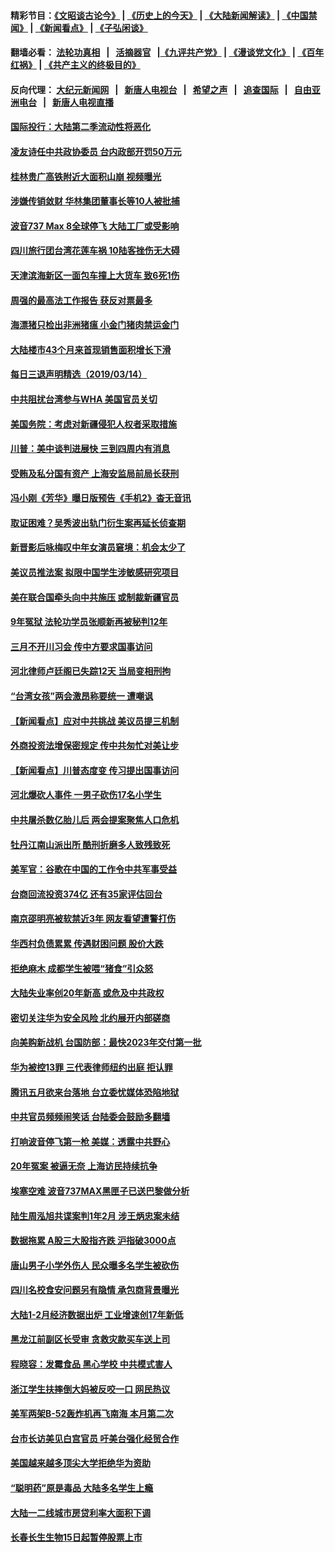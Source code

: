 #### 精彩节目：[《文昭谈古论今》](http://134.209.198.168/wenzhao) | [《历史上的今天》](http://134.209.198.168/today-in-history) | [《大陆新闻解读》](http://134.209.198.168/ntdtv-comedy) | [《中国禁闻》](http://134.209.198.168/ntdtv-news) | [《新闻看点》](http://134.209.198.168/news-insight) | [《子弘闲谈》](http://134.209.198.168/zihongxiantan/) 

 #### 翻墙必看： [法轮功真相](http://134.209.198.168:10000/videos/truth.html) &nbsp;&nbsp;|&nbsp;&nbsp; [活摘器官](http://134.209.198.168:10000/videos/res/Organs/) &nbsp;&nbsp;|[《九评共产党》](http://134.209.198.168:10000/videos/jiuping) | [《漫谈党文化》](http://134.209.198.168:10000/videos/mtdwh) | [《百年红祸》](http://134.209.198.168:10000/videos/bnhh) | [《共产主义的终极目的》](http://134.209.198.168:10000/videos/res/zjmd) 

 #### 反向代理： [大纪元新闻网](http://134.209.198.168:10080/) &nbsp;&nbsp;|&nbsp;&nbsp; [新唐人电视台](http://134.209.198.168:8000/) &nbsp;&nbsp;|&nbsp;&nbsp; [希望之声](http://134.209.198.168:8200/) &nbsp;&nbsp;|&nbsp;&nbsp; [追查国际](http://134.209.198.168:10010/) &nbsp;&nbsp;|&nbsp;&nbsp; [自由亚洲电台](http://134.209.198.168:9800/) &nbsp;&nbsp;|&nbsp;&nbsp; [新唐人电视直播](http://134.209.198.168/) 

#### [国际投行：大陆第二季流动性将恶化](../pages/nsc413/n11115492.md?t=03150936) 

#### [凌友诗任中共政协委员 台内政部开罚50万元](../pages/nsc413/n11114975.md?t=03150936) 

#### [桂林贵广高铁附近大面积山崩 视频曝光](../pages/nsc413/n11115403.md?t=03150936) 

#### [涉嫌传销敛财 华林集团董事长等10人被批捕](../pages/nsc413/n11115173.md?t=03150936) 


#### [波音737 Max 8全球停飞 大陆工厂或受影响](../pages/nsc413/n11114924.md?t=03150936) 

#### [四川旅行团台湾花莲车祸 10陆客挫伤无大碍](../pages/nsc413/n11114914.md?t=03150936) 

#### [天津滨海新区一面包车撞上大货车 致6死1伤](../pages/nsc413/n11114842.md?t=03150936) 

#### [周强的最高法工作报告 获反对票最多](../pages/nsc413/n11114777.md?t=03150936) 

#### [海漂猪只检出非洲猪瘟 小金门猪肉禁运金门](../pages/nsc413/n11114834.md?t=03150936) 

#### [大陆楼市43个月来首现销售面积增长下滑](../pages/nsc413/n11114264.md?t=03150936) 

#### [每日三退声明精选（2019/03/14）](../pages/nsc413/n11114933.md?t=03150936) 

#### [中共阻扰台湾参与WHA 美国官员关切](../pages/nsc413/n11114668.md?t=03150936) 

#### [美国务院：考虑对新疆侵犯人权者采取措施](../pages/nsc413/n11114644.md?t=03150936) 

#### [川普：美中谈判进展快 三到四周内有消息](../pages/nsc413/n11113884.md?t=03150936) 

#### [受贿及私分国有资产 上海安监局前局长获刑](../pages/nsc413/n11113936.md?t=03150936) 

#### [冯小刚《芳华》曝日版预告《手机2》杳无音讯](../pages/nsc413/n11113862.md?t=03150936) 

#### [取证困难？吴秀波出轨门衍生案再延长侦查期](../pages/nsc413/n11113679.md?t=03150936) 

#### [新晋影后咏梅叹中年女演员窘境：机会太少了](../pages/nsc413/n11111375.md?t=03150936) 

#### [美议员推法案 拟限中国学生涉敏感研究项目](../pages/nsc413/n11113614.md?t=03150936) 

#### [美在联合国牵头向中共施压 或制裁新疆官员](../pages/nsc413/n11113916.md?t=03150936) 

#### [9年冤狱 法轮功学员张顺新再被秘判12年](../pages/nsc413/n11113839.md?t=03150936) 

#### [三月不开川习会 传中方要求国事访问](../pages/nsc413/n11113391.md?t=03150936) 

#### [河北律师卢廷阁已失踪12天 当局变相刑拘](../pages/nsc413/n11113941.md?t=03150936) 

#### [“台湾女孩”两会激昂称要统一 遭嘲讽](../pages/nsc413/n11113764.md?t=03150936) 

#### [【新闻看点】应对中共挑战 美议员提三机制](../pages/nsc413/n11113410.md?t=03150936) 

#### [外商投资法增保密规定 传中共匆忙对美让步](../pages/nsc413/n11113882.md?t=03150936) 

#### [【新闻看点】川普态度变 传习提出国事访问](../pages/nsc413/n11113351.md?t=03150936) 

#### [河北爆砍人事件 一男子砍伤17名小学生](../pages/nsc413/n11113743.md?t=03150936) 

#### [中共屠杀数亿胎儿后 两会提案聚焦人口危机](../pages/nsc413/n11113782.md?t=03150936) 

#### [牡丹江南山派出所 酷刑折磨多人致残致死](../pages/nsc413/n11110541.md?t=03150936) 

#### [美军官：谷歌在中国的工作令中共军事受益](../pages/nsc413/n11113729.md?t=03150936) 

#### [台商回流投资374亿 还有35家评估回台](../pages/nsc413/n11111998.md?t=03150936) 

#### [南京邵明亮被软禁近3年 网友看望遭警打伤](../pages/nsc413/n11113440.md?t=03150936) 

#### [华西村负债累累 传遇财困问题 股价大跌](../pages/nsc413/n11113676.md?t=03150936) 

#### [拒绝麻木 成都学生被喂“猪食”引众怒](../pages/nsc413/n11113636.md?t=03150936) 

#### [大陆失业率创20年新高 或危及中共政权](../pages/nsc413/n11113473.md?t=03150936) 

#### [密切关注华为安全风险 北约展开内部磋商](../pages/nsc413/n11113653.md?t=03150936) 

#### [向美购新战机 台国防部：最快2023年交付第一批](../pages/nsc413/n11112829.md?t=03150936) 

#### [华为被控13罪 三代表律师纽约出庭 拒认罪](../pages/nsc413/n11113444.md?t=03150936) 

#### [腾讯五月欲来台落地 台立委忧媒体恐陷地狱](../pages/nsc413/n11112820.md?t=03150936) 

#### [中共官员频频闹笑话 台陆委会鼓励多翻墙](../pages/nsc413/n11113254.md?t=03150936) 

#### [打响波音停飞第一枪 美媒：透露中共野心](../pages/nsc413/n11112719.md?t=03150936) 

#### [20年冤案 被逼无奈 上海访民持续抗争](../pages/nsc413/n11113130.md?t=03150936) 


#### [埃塞空难 波音737MAX黑匣子已送巴黎做分析](../pages/nsc413/n11112958.md?t=03150936) 

#### [陆生周泓旭共谍案判1年2月 涉王炳忠案未结](../pages/nsc413/n11112757.md?t=03150936) 

#### [数据拖累 A股三大股指齐跌 沪指破3000点](../pages/nsc413/n11112591.md?t=03150936) 

#### [唐山男子小学外伤人 民众曝多名学生被砍伤](../pages/nsc413/n11112777.md?t=03150936) 

#### [四川名校食安问题另有隐情 承包商背景曝光](../pages/nsc413/n11112682.md?t=03150936) 

#### [大陆1-2月经济数据出炉 工业增速创17年新低](../pages/nsc413/n11111951.md?t=03150936) 

#### [黑龙江前副区长受审 贪救灾款买车送上司](../pages/nsc413/n11112454.md?t=03150936) 

#### [程晓容：发霉食品 黑心学校 中共模式害人](../pages/nsc413/n11112112.md?t=03150936) 

#### [浙江学生扶摔倒大妈被反咬一口 网民热议](../pages/nsc413/n11111909.md?t=03150936) 

#### [美军两架B-52轰炸机再飞南海 本月第二次](../pages/nsc413/n11112258.md?t=03150936) 

#### [台市长访美见白宫官员 吁美台强化经贸合作](../pages/nsc413/n11111929.md?t=03150936) 

#### [美国越来越多顶尖大学拒绝华为资助](../pages/nsc413/n11111729.md?t=03150936) 

#### [“聪明药”原是毒品 大陆多名学生上瘾](../pages/nsc413/n11111898.md?t=03150936) 

#### [大陆一二线城市房贷利率大面积下调](../pages/nsc413/n11111846.md?t=03150936) 

#### [长春长生生物15日起暂停股票上市](../pages/nsc413/n11111840.md?t=03150936) 

